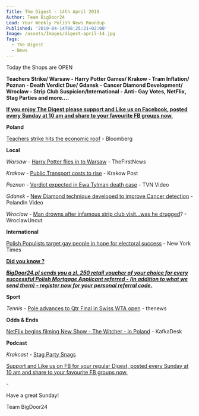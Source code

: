 ```yaml
---
Title: The Digest - 14th April 2019
Author: Team BigDoor24
Lead: Your Weekly Polish News Roundup
Published: '2019-04-14T08:25:21+02:00'
Image: /assets/Images/digest-april-14.jpg
Tags:
  - The Digest
  - News
---
```

Today the Shops are OPEN

**Teachers Strike/ Warsaw - Harry Potter Games/ Krakow - Tram Inflation/ Poznan - Death Verdict Due/ Gdansk - Cancer Diamond Development/ Wroclaw - Strip Club Suspicion/International - Anti- Gay Votes, NetFlix, Stag Parties and more....**

[**If you enjoy The Digest please support and Like us on Facebook, posted every Sunday at 10 am and share to your favourite FB groups now.**](https://www.facebook.com/bigdoor24/)

<div class="sharethis-inline-share-buttons"></div>



**Poland**

[Teachers strike hits the economic roof](https://www.bloomberg.com/news/articles/2019-04-12/populist-economic-policy-hits-limits-in-polish-teacher-strike) - Bloomberg

**Local**

_Warsaw_ - [ Harry Potter flies in to Warsaw](https://www.thefirstnews.com/article/harry-potter-fans-descend-on-warsaw-to-play-quidditch-in-european-quidditch-cup-5553) - TheFirstNews

_Krakow_ - [Public Transport costs to rise](http://www.krakowpost.com/20133/2019/03/public-transport-ticket-prices-to-increase) - Krakow Post

_Poznan_ - [Verdict expected in Ewa Tylman death case](https://www.tvn24.pl/tvn24-news-in-english,157,m/on-17-april-the-court-will-pass-the-verdict-in-ewa-tylman-s-death-case,925961.html) - TVN Video

_Gdansk_ - [New Diamond technique developed to improve Cancer detection](https://polandin.com/42195189/diamond-origami-to-help-detect-cancer-faster) - PolandIn Video

_Wroclaw_ - [Man drowns after infamous strip club visit...was he drugged](http://wroclawuncut.com/2019/04/10/infamous-strip-club-implicated-in-tragic-death-of-dariusz-goral/)? - WroclawUncut

**International**

[Polish Populists target gay people in hope for electoral success](https://www.nytimes.com/2019/04/07/world/europe/poland-gay-rights.html) - New York Times

[**Did you know ?**](https://bigdoor24.pl/)

[**_BigDoor24.pl sends you a zl. 250 retail voucher of your choice for every successful Polish Mortgage Applicant referred - (in addition to what we send them) - register now for your personal referral code._**](https://bigdoor24.pl/)

**Sport**

_Tennis_ - [Pole advances to Qtr Final in Swiss WTA open](http://www.thenews.pl/1/5/Artykul/415623,Tennis-Poland%E2%80%99s-Swiatek-into-quarterfinal-at-Lugano) - thenews

**Odds & Ends**

[NetFlix begins filming New Show - The Witcher - in Poland](https://kafkadesk.org/2019/04/11/the-witcher-netflix-series-starts-shooting-in-poland/) - KafkaDesk

**Podcast**

_Krakcast_ - [Stag Party Snags](https://www.krakcast.pl/e/krakcast-discussion-%E2%80%93-stag-groups/)

[Support and Like us on FB for your regular Digest, posted every Sunday at 10 am and share to your favourite FB groups now.](https://www.facebook.com/bigdoor24/)

<div class="sharethis-inline-share-buttons"></div>

\-

Have a great Sunday!

Team BigDoor24
